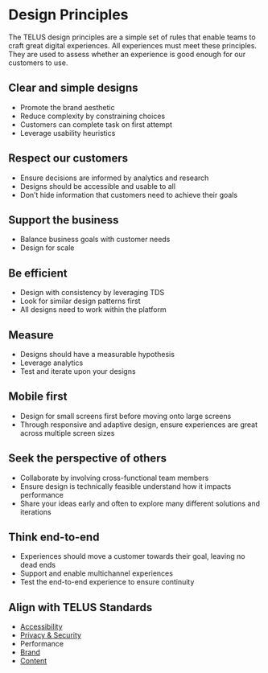 # Design Principles

The TELUS design principles are a simple set of rules that enable teams to craft great digital experiences. All experiences 
must meet these principles. They are used to assess whether an experience is good enough for our customers to use.

## Clear and simple designs

* Promote the brand aesthetic
* Reduce complexity by constraining choices
* Customers can complete task on first attempt
* Leverage usability heuristics

## Respect our customers

* Ensure decisions are informed by analytics and research
* Designs should be accessible and usable to all
* Don’t hide information that customers need to achieve their goals

## Support the business

* Balance business goals with customer needs
* Design for scale

## Be efficient

* Design with consistency by leveraging TDS
* Look for similar design patterns first
* All designs need to work within the platform

## Measure

* Designs should have a measurable hypothesis
* Leverage analytics
* Test and iterate upon your designs

## Mobile first

* Design for small screens first before moving onto large screens
* Through responsive and adaptive design, ensure experiences are great across multiple screen sizes

## Seek the perspective of others

* Collaborate by involving cross-functional team members
* Ensure design is technically feasible understand how it impacts performance 
* Share your ideas early and often to explore many different solutions and iterations

## Think end-to-end

* Experiences should move a customer towards their goal, leaving no dead ends
* Support and enable multichannel experiences
* Test the end-to-end experience to ensure continuity

## Align with TELUS Standards

* [Accessibility](https://digitalstandards.telus.com/accessibility) 
* [Privacy & Security](https://digitalstandards.telus.com/security) 
* Performance
* [Brand](https://brand.telus.com)
* [Content](https://docs.google.com/a/telus.com/document/d/1hEAbRxEeKDwruhYKsNnF-788rZ_W10gyAO2-0IPM5uo/edit?usp=sharing)
